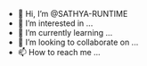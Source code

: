 - 👋 Hi, I’m @SATHYA-RUNTIME
- 👀 I’m interested in ...
- 🌱 I’m currently learning ...
- 💞️ I’m looking to collaborate on ...
- 📫 How to reach me ...

<!---
SATHYA-RUNTIME/SATHYA-RUNTIME is a ✨ special ✨ repository because its `README.md` (this file) appears on your GitHub profile.
You can click the Preview link to take a look at your changes.
--->
